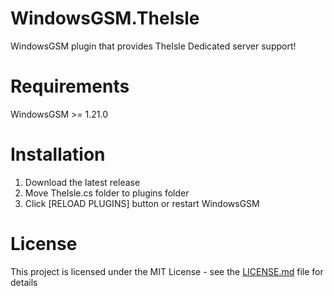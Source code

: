 # WindowsGSM.TheIsle
WindowsGSM plugin that provides TheIsle Dedicated server support!

# Requirements
WindowsGSM >= 1.21.0

# Installation
  1. Download the latest release
  2. Move TheIsle.cs folder to plugins folder
  3. Click [RELOAD PLUGINS] button or restart WindowsGSM

# License
This project is licensed under the MIT License - see the <a href="https://github.com/dkdue/WindowsGSM.Citadel/blob/main/LICENSE">LICENSE.md</a> file for details
